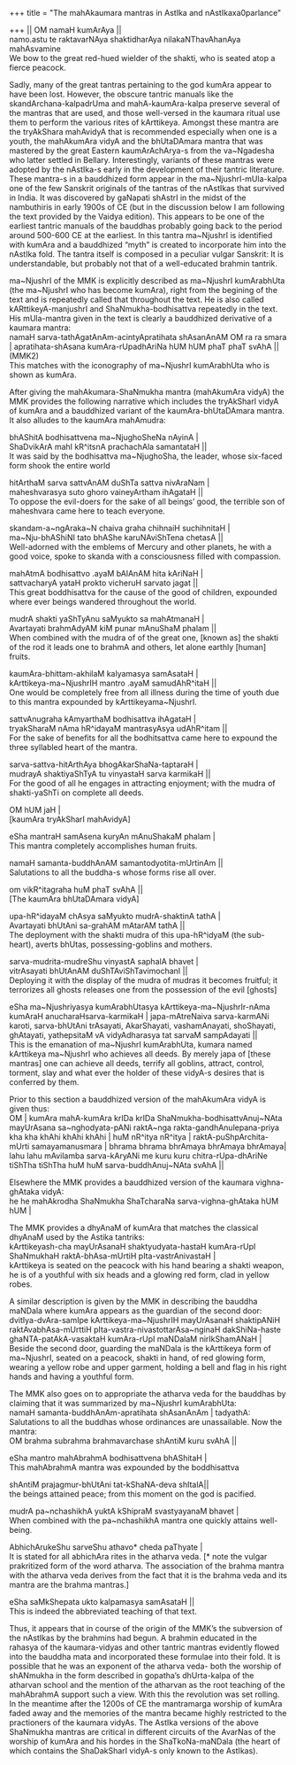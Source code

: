 +++
title = "The mahAkaumara mantras in AstIka and nAstIkaxa0parlance"

+++
|| OM namaH kumArAya ||  
namo.astu te raktavarNAya shaktidharAya nilakaNThavAhanAya mahAsvamine  
We bow to the great red-hued wielder of the shakti, who is seated atop a
fierce peacock.

Sadly, many of the great tantras pertaining to the god kumAra appear to
have been lost. However, the obscure tantric manuals like the
skandArchana-kalpadrUma and mahA-kaumAra-kalpa preserve several of the
mantras that are used, and those well-versed in the kaumara ritual use
them to perform the various rites of kArttikeya. Amongst these mantra
are the tryAkShara mahAvidyA that is recommended especially when one is
a youth, the mahAkumAra vidyA and the bhUtaDAmara mantra that was
mastered by the great Eastern kaumArAchArya-s from the va\~Ngadesha who
latter settled in Bellary. Interestingly, variants of these mantras were
adopted by the nAstIka-s early in the development of their tantric
literature. These mantra-s in a bauddhized form appear in the
ma\~NjushrI-mUla-kalpa one of the few Sanskrit originals of the tantras
of the nAstIkas that survived in India. It was discovered by gaNapati
shAstrI in the midst of the nambuthiris in early 1900s of CE (but in the
discussion below I am following the text provided by the Vaidya
edition). This appears to be one of the earliest tantric manuals of the
bauddhas probably going back to the period around 500-600 CE at the
earliest. In this tantra ma\~NjushrI is identified with kumAra and a
bauddhized “myth” is created to incorporate him into the nAstIka fold.
The tantra itself is composed in a peculiar vulgar Sanskrit: It is
understandable, but probably not that of a well-educated brahmin
tantrik.

ma\~NjushrI of the MMK is explicitly described as ma\~NjushrI
kumArabhUta (the ma\~NjushrI who has become kumAra), right from the
begining of the text and is repeatedly called that throughout the text.
He is also called kARttikeyA-manjushrI and ShaNmukha-bodhisattva
repeatedly in the text. His mUla-mantra given in the text is clearly a
bauddhized derivative of a kaumara mantra:  
namaH sarva-tathAgatAnAm-acintyApratihata shAsanAnAM OM ra ra smara |
apratihata-shAsana kumAra-rUpadhAriNa hUM hUM phaT phaT svAhA ||
(MMK2)  
This matches with the iconography of ma\~NjushrI kumArabhUta who is
shown as kumAra.

After giving the mahAkumara-ShaNmukha mantra (mahAkumAra vidyA) the MMK
provides the following narrative which includes the tryAkSharI vidyA of
kumAra and a bauddhized variant of the kaumAra-bhUtaDAmara mantra. It
also alludes to the kaumAra mahAmudra:

bhAShitA bodhisattvena ma\~NjughoSheNa nAyinA |  
ShaDvikArA mahI kR^itsnA prachachAla samantataH ||  
It was said by the bodhisattva ma\~NjughoSha, the leader, whose
six-faced form shook the entire world

hitArthaM sarva sattvAnAM duShTa sattva nivAraNam |  
maheshvarasya suto ghoro vaineyArtham ihAgataH ||  
To oppose the evil-doers for the sake of all beings’ good, the terrible
son of maheshvara came here to teach everyone.

skandam-a\~ngAraka\~N chaiva graha chihnaiH suchihnitaH |  
ma\~Nju-bhAShiNI tato bhAShe karuNAviShTena chetasA ||  
Well-adorned with the emblems of Mercury and other planets, he with a
good voice, spoke to skanda with a consciousness filled with compassion.

mahAtmA bodhisattvo .ayaM bAlAnAM hita kAriNaH |  
sattvacharyA yataH prokto vicheruH sarvato jagat ||  
This great boddhisattva for the cause of the good of children, expounded
where ever beings wandered throughout the world.

mudrA shakti yaShTyAnu saMyukto sa mahAtmanaH |  
Avartayati brahmAdyAM kiM punar mAnuShaM phalam ||  
When combined with the mudra of of the great one, \[known as\] the
shakti of the rod it leads one to brahmA and others, let alone earthly
\[human\] fruits.

kaumAra-bhittam-akhilaM kalyamasya samAsataH |  
kArttikeya-ma\~NjushrIH mantro .ayaM samudAhR^itaH ||  
One would be completely free from all illness during the time of youth
due to this mantra expounded by kArttikeyama\~NjushrI.

sattvAnugraha kAmyarthaM bodhisattva ihAgataH |  
tryakSharaM nAma hR^idayaM mantrasyAsya udAhR^itam ||  
For the sake of benefits for all the bodhitsattva came here to expound
the three syllabled heart of the mantra.

sarva-sattva-hitArthAya bhogAkarShaNa-taptaraH |  
mudrayA shaktiyaShTyA tu vinyastaH sarva karmikaH ||  
For the good of all he engages in attracting enjoyment; with the mudra
of shakti-yaShTi on complete all deeds.

OM hUM jaH |  
\[kaumAra tryAkSharI mahAvidyA\]

eSha mantraH samAsena kuryAn mAnuShakaM phalam |  
This mantra completely accomplishes human fruits.

namaH samanta-buddhAnAM samantodyotita-mUrtinAm ||  
Salutations to all the buddha-s whose forms rise all over.

om vikR^itagraha huM phaT svAhA ||  
\[The kaumAra bhUtaDAmara vidyA\]

upa-hR^idayaM chAsya saMyukto mudrA-shaktinA tathA |  
Avartayati bhUtAni sa-grahAM mAtarAM tathA ||  
The deployment with the shakti mudra of this upa-hR^idyaM (the
sub-heart), averts bhUtas, possessing-goblins and mothers.

sarva-mudrita-mudreShu vinyastA saphalA bhavet |  
vitrAsayati bhUtAnAM duShTAviShTavimochanI ||  
Deploying it with the display of the mudra of mudras it becomes
fruitful; it terrorizes all ghosts releases one from the possession of
the evil \[ghosts\]

eSha ma\~Njushriyasya kumArabhUtasya kArttikeya-ma\~NjushrIr-nAma
kumAraH anucharaHsarva-karmikaH | japa-mAtreNaiva sarva-karmANi karoti,
sarva-bhUtAni trAsayati, AkarShayati, vashamAnayati, shoShayati,
ghAtayati, yathepsitaM vA vidyAdharasya tat sarvaM sampAdayati ||  
This is the emanation of ma\~NjushrI kumArabhUta, kumara named
kArttikeya ma\~NjushrI who achieves all deeds. By merely japa of \[these
mantras\] one can achieve all deeds, terrify all goblins, attract,
control, torment, slay and what ever the holder of these vidyA-s desires
that is conferred by them.

Prior to this section a bauddhized version of the mahAkumAra vidyA is
given thus:  
OM | kumAra mahA-kumAra krIDa krIDa ShaNmukha-bodhisattvAnuj\~NAta
mayUrAsana sa\~nghodyata-pANi raktA\~nga rakta-gandhAnulepana-priya kha
kha khAhi khAhi khAhi | huM nR^itya nR^itya | raktA-puShpArchita-mUrti
samayamanusmara | bhrama bhrama bhrAmaya bhrAmaya bhrAmaya| lahu lahu
mAvilamba sarva-kAryANi me kuru kuru chitra-rUpa-dhAriNe tiShTha tiShTha
huM huM sarva-buddhAnuj\~NAta svAhA ||

Elsewhere the MMK provides a bauddhized version of the kaumara
vighna-ghAtaka vidyA:  
he he mahAkrodha ShaNmukha ShaTcharaNa sarva-vighna-ghAtaka hUM hUM |

The MMK provides a dhyAnaM of kumAra that matches the classical dhyAnaM
used by the Astika tantriks:  
kArttikeyash-cha mayUrAsanaH shaktyudyata-hastaH kumAra-rUpI ShaNmukhaH
raktA-bhAsa-mUrtiH pIta-vastrAnivastaH |  
kArttikeya is seated on the peacock with his hand bearing a shakti
weapon, he is of a youthful with six heads and a glowing red form, clad
in yellow robes.

A similar description is given by the MMK in describing the bauddha
maNDala where kumAra appears as the guardian of the second door:  
dvitIya-dvAra-samIpe kArttikeya-ma\~NjushrIH mayUrAsanaH shaktipANiH
raktAvabhAsa-mUrttiH pIta-vastra-nivastottarAsa\~nginaH dakShiNa-haste
ghaNTA-patAkA-vasaktaH kumAra-rUpI maNDalaM nirIkShamANaH |  
Beside the second door, guarding the maNDala is the kArttikeya form of
ma\~NjushrI, seated on a peacock, shakti in hand, of red glowing form,
wearing a yellow robe and upper garment, holding a bell and flag in his
right hands and having a youthful form.

The MMK also goes on to appropriate the atharva veda for the bauddhas by
claiming that it was summarized by ma\~NjushrI kumArabhUta:  
namaH samanta-buddhAnAm-apratihata shAsanAnAm | tadyathA:  
Salutations to all the buddhas whose ordinances are unassailable. Now
the mantra:  
OM brahma subrahma brahmavarchase shAntiM kuru svAhA ||

eSha mantro mahAbrahmA bodhisattvena bhAShitaH |  
This mahAbrahmA mantra was expounded by the boddhisattva

shAntiM prajagmur-bhUtAni tat-kShaNA-deva shItalA||  
the beings attained peace; from this moment on the god is pacified.

mudrA pa\~nchashikhA yuktA kShipraM svastyayanaM bhavet |  
When combined with the pa\~nchashikhA mantra one quickly attains
well-being.

AbhichArukeShu sarveShu athavo\* cheda paThyate |  
It is stated for all abhichAra rites in the atharva veda. \[\* note the
vulgar prakritized form of the word atharva. The association of the
brahma mantra with the atharva veda derives from the fact that it is the
brahma veda and its mantra are the brahma mantras.\]

eSha saMkShepata ukto kalpamasya samAsataH ||  
This is indeed the abbreviated teaching of that text.

Thus, it appears that in course of the origin of the MMK’s the
subversion of the nAstIkas by the brahmins had begun. A brahmin educated
in the rahasya of the kaumara-vidyas and other tantric mantras evidently
flowed into the bauddha mata and incorporated these formulae into their
fold. It is possible that he was an exponent of the atharva veda- both
the worship of shANmukha in the form described in gopatha’s dhUrta-kalpa
of the atharvan school and the mention of the atharvan as the root
teaching of the mahAbrahmA support such a view. With this the revolution
was set rolling. In the meantime after the 1200s of CE the mantramarga
worship of kumAra faded away and the memories of the mantra became
highly restricted to the practioners of the kaumara vidyAs. The AstIka
versions of the above ShaNmukha mantras are critical in different
circuits of the AvarNas of the worship of kumAra and his hordes in the
ShaTkoNa-maNDala (the heart of which contains the ShaDakSharI vidyA-s
only known to the AstIkas).
